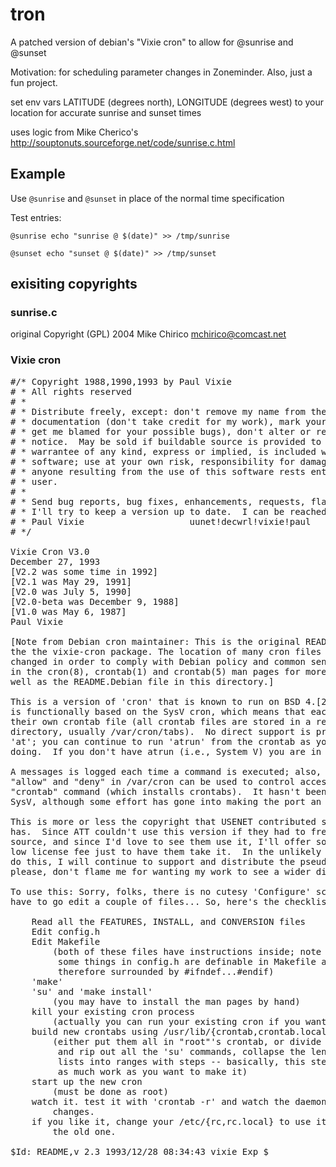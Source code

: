 # tron

A patched version of debian's "Vixie cron" to allow for @sunrise and @sunset

Motivation: for scheduling parameter changes in Zoneminder.  Also, just a fun project.

set env vars LATITUDE (degrees north), LONGITUDE (degrees west) to your location for accurate sunrise and sunset times

uses logic from Mike Cherico's http://souptonuts.sourceforge.net/code/sunrise.c.html


## Example

Use `@sunrise` and `@sunset` in place of the normal time specification

Test entries:

`@sunrise echo "sunrise @ $(date)" >> /tmp/sunrise`


`@sunset echo "sunset @ $(date)" >> /tmp/sunset`

## exisiting copyrights

### sunrise.c
original Copyright (GPL) 2004   Mike Chirico mchirico@comcast.net

### Vixie cron

<pre>
#/* Copyright 1988,1990,1993 by Paul Vixie
# * All rights reserved
# *
# * Distribute freely, except: don't remove my name from the source or
# * documentation (don't take credit for my work), mark your changes (don't
# * get me blamed for your possible bugs), don't alter or remove this
# * notice.  May be sold if buildable source is provided to buyer.  No
# * warrantee of any kind, express or implied, is included with this
# * software; use at your own risk, responsibility for damages (if any) to
# * anyone resulting from the use of this software rests entirely with the
# * user.
# *
# * Send bug reports, bug fixes, enhancements, requests, flames, etc., and
# * I'll try to keep a version up to date.  I can be reached as follows:
# * Paul Vixie          <paul@vix.com>          uunet!decwrl!vixie!paul
# */

Vixie Cron V3.0
December 27, 1993
[V2.2 was some time in 1992]
[V2.1 was May 29, 1991]
[V2.0 was July 5, 1990]
[V2.0-beta was December 9, 1988]
[V1.0 was May 6, 1987]
Paul Vixie

[Note from Debian cron maintainer: This is the original README from
the the vixie-cron package. The location of many cron files has been
changed in order to comply with Debian policy and common sense -- look
in the cron(8), crontab(1) and crontab(5) man pages for more info, as
well as the README.Debian file in this directory.]

This is a version of 'cron' that is known to run on BSD 4.[23] systems.  It
is functionally based on the SysV cron, which means that each user can have
their own crontab file (all crontab files are stored in a read-protected
directory, usually /var/cron/tabs).  No direct support is provided for
'at'; you can continue to run 'atrun' from the crontab as you have been
doing.  If you don't have atrun (i.e., System V) you are in trouble.

A messages is logged each time a command is executed; also, the files
"allow" and "deny" in /var/cron can be used to control access to the
"crontab" command (which installs crontabs).  It hasn't been tested on
SysV, although some effort has gone into making the port an easy one.

This is more or less the copyright that USENET contributed software usually
has.  Since ATT couldn't use this version if they had to freely distribute
source, and since I'd love to see them use it, I'll offer some rediculously
low license fee just to have them take it.  In the unlikely event that they
do this, I will continue to support and distribute the pseudo-PD version, so
please, don't flame me for wanting my work to see a wider distribution.

To use this: Sorry, folks, there is no cutesy 'Configure' script.  You'll
have to go edit a couple of files... So, here's the checklist:

	Read all the FEATURES, INSTALL, and CONVERSION files
	Edit config.h
	Edit Makefile
		(both of these files have instructions inside; note that
		 some things in config.h are definable in Makefile and are
		 therefore surrounded by #ifndef...#endif)
	'make'
	'su' and 'make install'
		(you may have to install the man pages by hand)
	kill your existing cron process
		(actually you can run your existing cron if you want, but why?)
	build new crontabs using /usr/lib/{crontab,crontab.local}
		(either put them all in "root"'s crontab, or divide it up
		 and rip out all the 'su' commands, collapse the lengthy
		 lists into ranges with steps -- basically, this step is
		 as much work as you want to make it)
	start up the new cron
		(must be done as root)
	watch it. test it with 'crontab -r' and watch the daemon track your
		changes.
	if you like it, change your /etc/{rc,rc.local} to use it instead of
		the old one.

$Id: README,v 2.3 1993/12/28 08:34:43 vixie Exp $
</pre>
